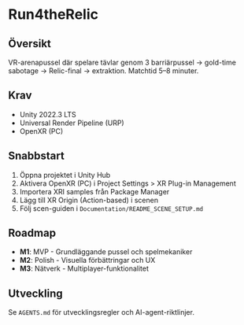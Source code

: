 # Run4theRelic

## Översikt
VR-arenapussel där spelare tävlar genom 3 barriärpussel → gold-time sabotage → Relic-final → extraktion. Matchtid 5–8 minuter.

## Krav
- Unity 2022.3 LTS
- Universal Render Pipeline (URP)
- OpenXR (PC)

## Snabbstart
1. Öppna projektet i Unity Hub
2. Aktivera OpenXR (PC) i Project Settings > XR Plug-in Management
3. Importera XRI samples från Package Manager
4. Lägg till XR Origin (Action-based) i scenen
5. Följ scen-guiden i `Documentation/README_SCENE_SETUP.md`

## Roadmap
- **M1**: MVP - Grundläggande pussel och spelmekaniker
- **M2**: Polish - Visuella förbättringar och UX
- **M3**: Nätverk - Multiplayer-funktionalitet

## Utveckling
Se `AGENTS.md` för utvecklingsregler och AI-agent-riktlinjer. 